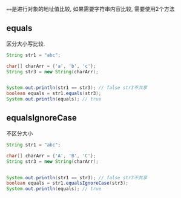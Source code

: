 `==`是进行对象的地址值比较, 如果需要字符串内容比较, 需要使用2个方法

## equals

区分大小写比较.

```java
String str1 = "abc";

char[] charArr = {'a', 'b', 'c'};
String str3 = new String(charArr);


System.out.println(str1 == str3); // false str3不共享
boolean equals = str1.equals(str3);
System.out.println(equals); // true
```

## equalsIgnoreCase

不区分大小

```java
String str1 = "abc";

char[] charArr = {'A', 'B', 'C'};
String str3 = new String(charArr);


System.out.println(str1 == str3); // false str3不共享
boolean equals = str1.equalsIgnoreCase(str3);
System.out.println(equals); // true
```

